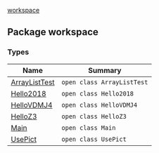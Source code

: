 [workspace](./index.md)

## Package workspace

### Types

| Name | Summary |
|---|---|
| [ArrayListTest](-array-list-test/index.md) | `open class ArrayListTest` |
| [Hello2018](-hello2018/index.md) | `open class Hello2018` |
| [HelloVDMJ4](-hello-v-d-m-j4/index.md) | `open class HelloVDMJ4` |
| [HelloZ3](-hello-z3/index.md) | `open class HelloZ3` |
| [Main](-main/index.md) | `open class Main` |
| [UsePict](-use-pict/index.md) | `open class UsePict` |
